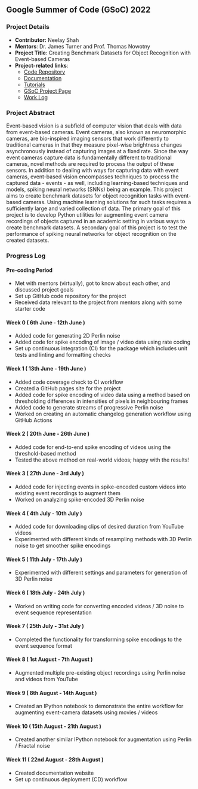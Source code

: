 ## Google Summer of Code (GSoC) 2022

### Project Details

- **Contributor:** Neelay Shah
- **Mentors**: Dr. James Turner and Prof. Thomas Nowotny
- **Project Title**: Creating Benchmark Datasets for Object Recognition with Event-based Cameras
- **Project-related links**:
  - [Code Repository](https://github.com/NeelayS/event_aug)
  - [Documentation](https://event-aug.readthedocs.io/)
  - [Tutorials](https://github.com/NeelayS/event_aug/tree/main/tutorial_ntbks)
  - [GSoC Project Page](https://summerofcode.withgoogle.com/programs/2022/projects/dSlJsb1g)
  - [Work Log](https://neelays.github.io/gsoc-2022/)

### Project Abstract

Event-based vision is a subfield of computer vision that deals with data from event-based cameras. Event cameras, also known as neuromorphic cameras, are bio-inspired imaging sensors that work differently to traditional cameras in that they measure pixel-wise brightness changes asynchronously instead of capturing images at a fixed rate. Since the way event cameras capture data is fundamentally different to traditional cameras, novel methods are required to process the output of these sensors. In addition to dealing with ways for capturing data with event cameras, event-based vision encompasses techniques to process the captured data - events - as well, including learning-based techniques and models, spiking neural networks (SNNs) being an example. This project aims to create benchmark datasets for object recognition tasks with event-based cameras. Using machine learning solutions for such tasks requires a sufficiently large and varied collection of data. The primary goal of this project is to develop Python utilities for augmenting event camera recordings of objects captured in an academic setting in various ways to create benchmark datasets. A secondary goal of this project is to test the performance of spiking neural networks for object recognition on the created datasets.

### Progress Log

#### Pre-coding Period

- Met with mentors (virtually), got to know about each other, and discussed project goals
- Set up GitHub code repository for the project
- Received data relevant to the project from mentors along with some starter code

#### Week 0 ( 6th June - 12th June )

- Added code for generating 2D Perlin noise
- Added code for spike encoding of image / video data using rate coding
- Set up continuous integration (CI) for the package which includes unit tests and linting and formatting checks

#### Week 1 ( 13th June - 19th June )

- Added code coverage check to CI workflow
- Created a GitHub pages site for the project
- Added code for spike encoding of video data using a method based on thresholding differences in intensities of pixels in neighbouring frames
- Added code to generate streams of progressive Perlin noise
- Worked on creating an automatic changelog generation workflow using GitHub Actions

#### Week 2 ( 20th June - 26th June )

- Added code for end-to-end spike encoding of videos using the threshold-based method
- Tested the above method on real-world videos; happy with the results!


#### Week 3 ( 27th June - 3rd July )

- Added code for injecting events in spike-encoded custom videos into existing event recordings to augment them
- Worked on analyzing spike-encoded 3D Perlin noise


#### Week 4 ( 4th July - 10th July )

- Added code for downloading clips of desired duration from YouTube videos
- Experimented with different kinds of resampling methods with 3D Perlin noise to get smoother spike encodings

#### Week 5 ( 11th July - 17th July )

- Experimented with different settings and parameters for generation of 3D Perlin noise

#### Week 6 ( 18th July - 24th July )

- Worked on writing code for converting encoded videos / 3D noise to event sequence representation 

#### Week 7 ( 25th July - 31st July )

- Completed the functionality for transforming spike encodings to the event sequence format

#### Week 8 ( 1st August - 7th August )

- Augmented multiple pre-existing object recordings using Perlin noise and videos from YouTube 

#### Week 9 ( 8th August - 14th August )

- Created an IPython notebook to demonstrate the entire workflow for augmenting event-camera datasets using movies / videos

#### Week 10 ( 15th August - 21th August )

- Created another similar IPython notebook for augmentation using Perlin / Fractal noise

#### Week 11 ( 22nd August - 28th August )

- Created documentation website
- Set up continuous deployment (CD) workflow

<!-- ## Welcome to GitHub Pages

You can use the [editor on GitHub](https://github.com/NeelayS/gsoc-2022/edit/gh-pages/index.md) to maintain and preview the content for your website in Markdown files.

Whenever you commit to this repository, GitHub Pages will run [Jekyll](https://jekyllrb.com/) to rebuild the pages in your site, from the content in your Markdown files.

### Markdown

Markdown is a lightweight and easy-to-use syntax for styling your writing. It includes conventions for

```markdown
Syntax highlighted code block

# Header 1
## Header 2
### Header 3

- Bulleted
- List

1. Numbered
2. List

**Bold** and _Italic_ and `Code` text

[Link](url) and ![Image](src)
```

For more details see [Basic writing and formatting syntax](https://docs.github.com/en/github/writing-on-github/getting-started-with-writing-and-formatting-on-github/basic-writing-and-formatting-syntax).

### Jekyll Themes

Your Pages site will use the layout and styles from the Jekyll theme you have selected in your [repository settings](https://github.com/NeelayS/gsoc-2022/settings/pages). The name of this theme is saved in the Jekyll `_config.yml` configuration file.

### Support or Contact

Having trouble with Pages? Check out our [documentation](https://docs.github.com/categories/github-pages-basics/) or [contact support](https://support.github.com/contact) and we’ll help you sort it out.
 -->
